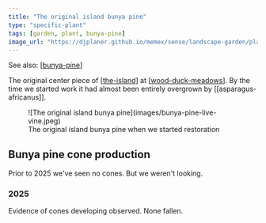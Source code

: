 ```yaml
---
title: "The original island bunya pine"
type: "specific-plant"
tags: [garden, plant, bunya-pine]
image_url: "https://djplaner.github.io/memex/sense/landscape-garden/plants/images/bunya-pine-live-vine.jpeg"
---
```


See also: [[bunya-pine]]

The original center piece of [[the-island]] at [[wood-duck-meadows]]. By the time we started work it had almost been entirely overgrown by [[asparagus-africanus]]. 

<figure markdown>
![The original island bunya pine](images/bunya-pine-live-vine.jpeg)
<figcaption>The original island bunya pine when we started restoration</figcaption>
</figure>

## Bunya pine cone production

Prior to 2025 we've seen no cones. But we weren't looking.

### 2025

Evidence of cones developing observed. None fallen.

[//begin]: # "Autogenerated link references for markdown compatibility"
[bunya-pine]: bunya-pine "Bunya Pine"
[the-island]: ../the-island "The Island"
[wood-duck-meadows]: ../wood-duck-meadows "Wood duck meadows"
[asparagus-fern]: asparagus-fern "Climbing asparagus fern"
[//end]: # "Autogenerated link references"